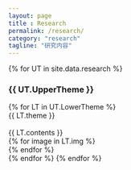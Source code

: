 ```yaml
---
layout: page
title : Research
permalink: /research/
category: "research"
tagline: "研究内容"
---
```


<div>
{% for UT in site.data.research %}
    <h3 class="member-role"><span>{{ UT.UpperTheme }}</span></h3>
    {% for LT in UT.LowerTheme %}
        <div class="research-area">
            <div class="research-theme">{{ LT.theme }}</div><BR>
            <div class="research-content">{{ LT.contents }}</div>
            {% for image in LT.img %}
                <div class="research-img" style="background: url({{ site.baseurl }}/_data/image/{{ image }})"></div>
            {% endfor %}
        </div>
    {% endfor %}
{% endfor %}
</div>